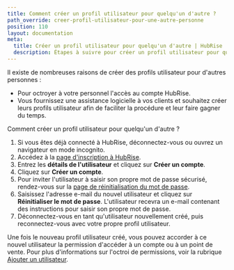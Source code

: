 ```yaml
---
title: Comment créer un profil utilisateur pour quelqu'un d'autre ?
path_override: creer-profil-utilisateur-pour-une-autre-personne
position: 110
layout: documentation
meta:
  title: Créer un profil utilisateur pour quelqu'un d'autre | HubRise
  description: Étapes à suivre pour créer un profil utilisateur pour quelqu'un d'autre sur HubRise. Accordez l'accès à votre personnel ou fournissez une assistance à vos clients.
---
```


Il existe de nombreuses raisons de créer des profils utilisateur pour d'autres personnes :

- Pour octroyer à votre personnel l'accès au compte HubRise.
- Vous fournissez une assistance logicielle à vos clients et souhaitez créer leurs profils utilisateur afin de faciliter la procédure et leur faire gagner du temps.

Comment créer un profil utilisateur pour quelqu'un d'autre ?

1. Si vous êtes déjà connecté à HubRise, déconnectez-vous ou ouvrez un navigateur en mode incognito.
1. Accédez à la [page d'inscription à HubRise](https://manager.hubrise.com/signup?locale=fr-FR/).
1. Entrez les **détails de l'utilisateur** et cliquez sur **Créer un compte**.
1. Cliquez sur **Créer un compte**.
1. Pour inviter l'utilisateur à saisir son propre mot de passe sécurisé, rendez-vous sur la [page de réinitialisation du mot de passe](https://manager.hubrise.com/reset_password/new?locale=fr-FR/).
1. Saisissez l'adresse e-mail du nouvel utilisateur et cliquez sur **Réinitialiser le mot de passe**. L'utilisateur recevra un e-mail contenant des instructions pour saisir son propre mot de passe.
1. Déconnectez-vous en tant qu'utilisateur nouvellement créé, puis reconnectez-vous avec votre propre profil utilisateur.

Une fois le nouveau profil utilisateur créé, vous pouvez accorder à ce nouvel utilisateur la permission d'accéder à un compte ou à un point de vente. Pour plus d'informations sur l'octroi de permissions, voir la rubrique [Ajouter un utilisateur](/docs/permissions#ajouter-un-utilisateur).
